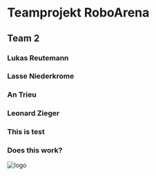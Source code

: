 # Teamprojekt RoboArena

## Team 2

### Lukas Reutemann
### Lasse Niederkrome
### An Trieu
### Leonard Zieger
### This is test 
### Does this work?

![logo](https://www.mobygames.com/images/covers/l/181687-paradroid-commodore-64-front-cover.jpg)
